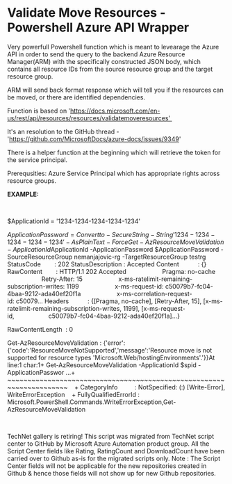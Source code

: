 ﻿Validate Move Resources - Powershell Azure API Wrapper
======================================================

            

Very powerfull Powershell function which is meant to levearage the Azure API in order to send the query to the backend Azure Resource Manager(ARM) with the specifically constructed JSON body, which contains all resource IDs from the source resource group
 and the target resource group.


ARM will send back format response which will tell you if the resources can be moved, or there are identified dependencies.


Function is based on 'https://docs.microsoft.com/en-us/rest/api/resources/resources/validatemoveresources' 


It's an resolution to the GitHub thread - 'https://github.com/MicrosoftDocs/azure-docs/issues/9349'


There is a helper function at the beginning which will retrieve the token for the service principal.


Prerequsities: Azure Service Principal which has appropriate rights across resource groups.


**EXAMPLE:**


 


$ApplicationId = '1234-1234-1234-1234-1234'


$ApplicationPassword = Convertto-SecureString -String '1234-1234-1234-1234-1234' -AsPlainText -Force
Get-AzResourceMoveValidation -ApplicationId $ApplicationId -ApplicationPassword $ApplicationPassword -SourceResourceGroup nemanjajovic-rg -TargetResourceGroup testrg
StatusCode        : 202
StatusDescription : Accepted
Content           : {}
RawContent        : HTTP/1.1 202 Accepted
                    Pragma: no-cache
                    Retry-After: 15
                    x-ms-ratelimit-remaining-subscription-writes: 1199
                    x-ms-request-id: c50079b7-fc04-4baa-9212-ada40ef20f1a
                    x-ms-correlation-request-id: c50079...
Headers           : {[Pragma, no-cache], [Retry-After, 15], [x-ms-ratelimit-remaining-subscription-writes, 1199], [x-ms-request-id,                    c50079b7-fc04-4baa-9212-ada40ef20f1a]...}

RawContentLength  : 0

Get-AzResourceMoveValidation : {'error':{'code':'ResourceMoveNotSupported','message':'Resource move is not supported for resource types 'Microsoft.Web/hostingEnvironments'.'}}At line:1 char:1+ Get-AzResourceMoveValidation -ApplicationId $spid -ApplicationPasswor
 ...+ ~~~~~~~~~~~~~~~~~~~~~~~~~~~~~~~~~~~~~~~~~~~~~~~~~~~~~~~~~~~~~~~~~~~~~    + CategoryInfo          : NotSpecified: (:) [Write-Error], WriteErrorException    + FullyQualifiedErrorId : Microsoft.PowerShell.Commands.WriteErrorException,Get-AzResourceMoveValidation

 





        
    
TechNet gallery is retiring! This script was migrated from TechNet script center to GitHub by Microsoft Azure Automation product group. All the Script Center fields like Rating, RatingCount and DownloadCount have been carried over to Github as-is for the migrated scripts only. Note : The Script Center fields will not be applicable for the new repositories created in Github & hence those fields will not show up for new Github repositories.
